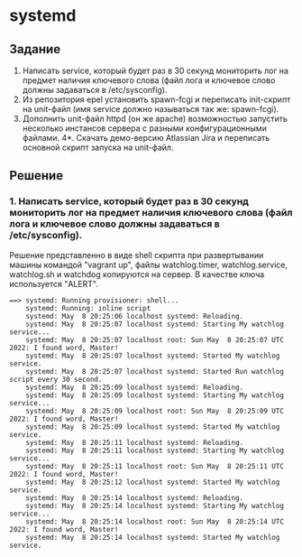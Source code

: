# systemd

## Задание 
1. Написать service, который будет раз в 30 секунд мониторить лог на предмет наличия ключевого слова (файл лога и ключевое слово должны задаваться в /etc/sysconfig).
2. Из репозитория epel установить spawn-fcgi и переписать init-скрипт на unit-файл (имя service должно называться так же: spawn-fcgi).
3. Дополнить unit-файл httpd (он же apache) возможностью запустить несколько инстансов сервера с разными конфигурационными файлами. 
4*. Скачать демо-версию Atlassian Jira и переписать основной скрипт запуска на unit-файл.

## Решение 

### 1. Написать service, который будет раз в 30 секунд мониторить лог на предмет наличия ключевого слова (файл лога и ключевое слово должны задаваться в /etc/sysconfig).
Решение представленно в виде shell скрипта при развертывании машины командой "vagrant up", файлы watchlog.timer, watchlog.service, watchlog.sh и watchdog копируются на сервер. В качестве ключа используется "ALERT".

```
==> systemd: Running provisioner: shell...
    systemd: Running: inline script
    systemd: May  8 20:25:06 localhost systemd: Reloading.
    systemd: May  8 20:25:07 localhost systemd: Starting My watchlog service...
    systemd: May  8 20:25:07 localhost root: Sun May  8 20:25:07 UTC 2022: I found word, Master!
    systemd: May  8 20:25:07 localhost systemd: Started My watchlog service.
    systemd: May  8 20:25:07 localhost systemd: Started Run watchlog script every 30 second.
    systemd: May  8 20:25:09 localhost systemd: Reloading.
    systemd: May  8 20:25:09 localhost systemd: Starting My watchlog service...
    systemd: May  8 20:25:09 localhost root: Sun May  8 20:25:09 UTC 2022: I found word, Master!
    systemd: May  8 20:25:09 localhost systemd: Started My watchlog service.
    systemd: May  8 20:25:11 localhost systemd: Reloading.
    systemd: May  8 20:25:11 localhost systemd: Starting My watchlog service...
    systemd: May  8 20:25:11 localhost root: Sun May  8 20:25:11 UTC 2022: I found word, Master!
    systemd: May  8 20:25:12 localhost systemd: Started My watchlog service.
    systemd: May  8 20:25:14 localhost systemd: Reloading.
    systemd: May  8 20:25:14 localhost systemd: Starting My watchlog service...
    systemd: May  8 20:25:14 localhost root: Sun May  8 20:25:14 UTC 2022: I found word, Master!
    systemd: May  8 20:25:14 localhost systemd: Started My watchlog service.
```
